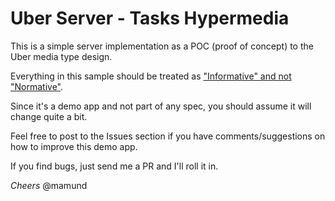# Uber Server - Tasks Hypermedia

This is a simple server implementation as a POC (proof of concept) to the 
Uber media type design.

Everything in this sample  should be treated as ["Informative" and 
not "Normative"](https://www.ietf.org/iesg/statement/normative-informative.html).

Since it's a demo app and not part of any spec, you should assume it will
change quite a bit. 

Feel free to post to the Issues section if you have comments/suggestions on how to improve this demo app.

If you find bugs, just send me a PR and I'll roll it in.

_Cheers_ @mamund
